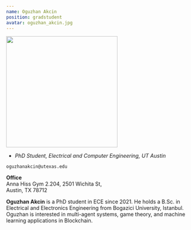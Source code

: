 ```yaml
---
name: Oguzhan Akcin
position: gradstudent
avatar: oguzhan_akcin.jpg
---
```


<img width="300" src="{{site.baseurl}}/images/people/{{page.avatar}}" data-action="zoom">

- _PhD Student, Electrical and Computer Engineering, UT Austin_<br>

<i class="fa fa-envelope-o"></i> `oguzhanakcin@utexas.edu`<br>

**Office**<br>
Anna Hiss Gym 2.204, 2501 Wichita St,<br>
Austin, TX 78712

<!-- **Don't Change format of following line** -->

<span class="sc">**Oguzhan Akcin**</span> is a PhD student in ECE since 2021. He holds a B.Sc. in Electrical and Electronics Engineering from Bogazici University, Istanbul.
Oguzhan is interested in multi-agent systems, game theory, and machine learning applications in Blockchain. 